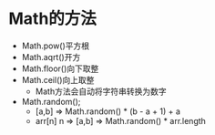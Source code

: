 # Math的方法

* Math.pow()平方根
* Math.aqrt()开方
* Math.floor()向下取整
* Math.ceil()向上取整
  * Math方法会自动将字符串转换为数字
* Math.random();
  * [a,b] => Math.random() * (b - a + 1) + a
  * arr[n] n => [a,b] => Math.random() * arr.length